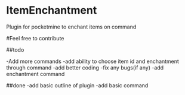 # ItemEnchantment
Plugin for pocketmine to enchant items on command

#Feel free to contribute

##todo

-Add more commands
-add ability to choose item id and enchantment through command
-add better coding
-fix any bugs(if any)
-add enchantment command

##done
-add basic outline of plugin
-add basic command
